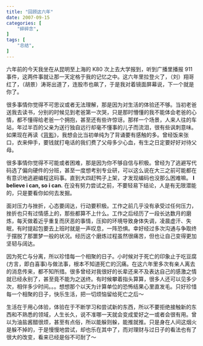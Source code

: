 ```yaml
---
title: "回顾这六年"
date: 2007-09-15
categories: [
    "碎碎念",
]
tags: [
    "总结",
]
---
```


六年前的今天我坐在从昆明至上海的 K80 次上去大学报到，听到广播里播报 911 事件，这两件事就让那一天定格于我的记忆之中。这六年里拉登火了，（刘）翔哥红了，（胡景）涛哥出道了，连股市也飙了，于是我对着镜面屏幕说，下一个就是你了。

很多事情你觉得不可思议或者无法理解，那是因为对生活的体验还不够。当初老爸送我去读书，分别的时候见到老爸第一次哭，只是那时懵懂的我不能体会老爸的心情，都不懂得给老爸一个拥抱，甚至还有些许惊讶。那样一个场景，人来人往的车站，年过半百的父亲为送行独自远行却毫不懂事的儿子而流泪，很有些讽刺意味。如果现在再读《[背影](http://baike.baidu.com/subview/18651/5065356.htm?fromtitle=%E3%80%8A%E8%83%8C%E5%BD%B1%E3%80%8B&fromid=4581175&type=syn)》，我想会比当初单纯为了背诵要有感触的多。曾经饭来张口，衣来伸手，要钱就打电话的我们费了父母多少心血，有生之日定要好好对待父母。

<!--more-->

很多事情你觉得不可能或者困难，那是因为你不够自信与积极。曾经为了逃避写代码选了偏向硬件的分班，甚至一度想考别专业研，可以这么说在大三之前可能都在有意识地逃避编程这码事。直到大四赶鸭子上架，才发现编码也没那么困难嘛。 **I believe i can, so i can.** 在没有努力尝试之前，不要轻易下结论，人是有无限潜能的，只是要看你如何去发掘。

面对压力与挫折，心态要阔达，行动要积极。工作之前几乎没有承受过任何压力，挫折也只有过情感上的，那些都算不上什么。工作之后经历了一段长达数月的磨炼，每天做着近乎重复而厌恶的事情，压抑的环境导致身体失调，凌晨虚汗、失眠，有时提起包要去上班时就是一声叹息，一阵恐惧。幸好经过多次沟通与争取终于摆脱了那噩梦一般的状况。经历这个磨炼过程虽然很痛苦，但也让自己变得更加坚韧与阔达。

因为死亡与分离，所以珍惜每一个相聚的日子。小时候对于死亡的印象止于吃豆腐(方言，即白喜事)与做法事，根本不知道死亡的沉痛。在这六年里多次有亲人离去的消息传来，都不知所措。很多曾经对我很好的长辈还来不及表达自己的感激之情就已经永别了，甚至竟不能为之送终。有时候攀着指头算算，很多人还可以见多少次，相伴多少时间。。。想想那个以天为计算单位的恐怖结果心里直发毛。只好珍惜每一个相聚的日子，快乐生活，把一切烦恼留给死亡之后～

生活在于用心体验，体验在于不断学习和尝试新的东西，所以不要拒绝接触新的东西和不熟悉的领域，人生长久，说不准哪一天就会变成爱好之一或者会很有用。曾以为油盐酱醋很烦，甚至有点俗，所以能躲则躲，能推就推。只是身在人间这烟火是躲不掉的，于是慢慢地尝试，却也乐在其中了，而对理财与过日子的看法也有了很大的改变，看来已经是俗不可耐了～

